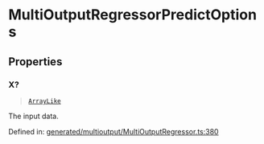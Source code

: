 # MultiOutputRegressorPredictOptions

## Properties

### X?

> [`ArrayLike`](../types/ArrayLike.md)

The input data.

Defined in:  [generated/multioutput/MultiOutputRegressor.ts:380](https://github.com/transitive-bullshit/scikit-learn-ts/blob/b59c1ff/packages/sklearn/src/generated/multioutput/MultiOutputRegressor.ts#L380)
